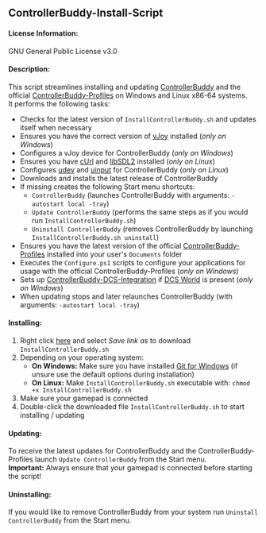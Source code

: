 ## ControllerBuddy-Install-Script

#### License Information:

GNU General Public License v3.0

#### Description:

This script streamlines installing and updating [ControllerBuddy](https://controllerbuddy.org) and the official [ControllerBuddy-Profiles](https://github.com/bwRavencl/ControllerBuddy-Profiles) on Windows and Linux x86-64 systems.  
It performs the following tasks:

- Checks for the latest version of `InstallControllerBuddy.sh` and updates itself when necessary
- Ensures you have the correct version of [vJoy](https://github.com/jshafer817/vJoy) installed (*only on Windows*)
- Configures a vJoy device for ControllerBuddy (*only on Windows*)
- Ensures you have [cUrl](https://curl.se/) and [libSDL2](https://www.libsdl.org/) installed (*only on Linux*)
- Configures [udev](https://www.freedesktop.org/software/systemd/man/udev.html) and [uinput](https://www.kernel.org/doc/html/latest/input/uinput.html) for ControllerBuddy
  (*only on Linux*)
- Downloads and installs the latest release of ControllerBuddy
- If missing creates the following Start menu shortcuts:
    - `ControllerBuddy` (launches ControllerBuddy with arguments: `-autostart local -tray`)
    - `Update ControllerBuddy` (performs the same steps as if you would run `InstallControllerBuddy.sh`)
    - `Uninstall ControllerBuddy` (removes ControllerBuddy by launching `InstallControllerBuddy.sh uninstall`)
- Ensures you have the latest version of the official [ControllerBuddy-Profiles](https://github.com/bwRavencl/ControllerBuddy-Profiles) installed into your user's `Documents` folder
- Executes the `Configure.ps1` scripts to configure your applications for usage with the official ControllerBuddy-Profiles
  (*only on Windows*)
- Sets up [ControllerBuddy-DCS-Integration](https://github.com/bwRavencl/ControllerBuddy-DCS-Integration) if [DCS World](https://www.digitalcombatsimulator.com) is present
  (*only on Windows*)
- When updating stops and later relaunches ControllerBuddy (with arguments: `-autostart local -tray`)

#### Installing:

1. Right click [here](https://raw.githubusercontent.com/bwRavencl/ControllerBuddy-Install-Script/master/InstallControllerBuddy.sh)
   and select *Save link as* to download `InstallControllerBuddy.sh`
2. Depending on your operating system:
    - **On Windows:** Make sure you have installed [Git for Windows](https://git-scm.com/download/win)
      (if unsure use the default options during installation)
    - **On Linux:** Make `InstallControllerBuddy.sh` executable with: `chmod +x InstallControllerBuddy.sh`
3. Make sure your gamepad is connected
4. Double-click the downloaded file `InstallControllerBuddy.sh` to start installing / updating

#### Updating:

To receive the latest updates for ControllerBuddy and the ControllerBuddy-Profiles launch `Update ControllerBuddy` from the Start menu.  
**Important:** Always ensure that your gamepad is connected before starting the script!

#### Uninstalling:

If you would like to remove ControllerBuddy from your system run `Uninstall ControllerBuddy` from the Start menu.
